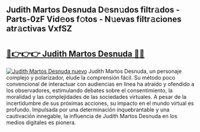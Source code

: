 ## Judith Martos Desnuda D𝚎sn𝚞dos filtr𝚊dos - Parts-0zF Vid𝚎os f𝚘tos - N𝚞evas filtr𝚊ciones atr𝚊ctivas VxfSZ

# <h2><a href="http://mb7cj5g.tromn.icu/?c=Judith+Martos+Desnuda">🔗👉👉👉 Judith Martos Desnuda 🔗🔗</a></h2>

[![Judith Martos Desnuda nuevo](https://i.imgur.com/pEAQMta.gif)](http://mb7cj5g.tromn.icu/?c=Judith+Martos+Desnuda)
Judith Martos Desnuda, un personaje complejo y polarizador, elude la comprensión fácil. Su método poco convencional de interactuar con audiencias en línea ha atraído y ofendido a los observadores, estimulando debates sobre el consentimiento, la moralidad y las complejidades de las sociedades virtuales. A pesar de la incertidumbre de sus próximas acciones, su impacto en el mundo virtual es profundo. Impulsada por una determinación inquebrantable y una cautivación innegable, la influencia de Judith Martos Desnuda en los medios digitales es pionera.

